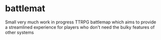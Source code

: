 # battlemat

Small very much work in progress TTRPG battlemap which aims to provide a streamlined experience for players who don't need the bulky features of other systems 
